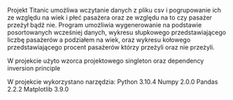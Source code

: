 Projekt Titanic umożliwa wczytanie danych z pliku csv i pogrupowanie ich ze względu na wiek i płeć pasażera oraz ze względu na to czy pasażer przeżył bądź nie.
Program umożliwia wygenerowanie na podstawie posortowanych wcześniej danych, wykresu słupkowego przedstawiającego liczbę pasażerów a podziałem na wiek, oraz wykresu kołowego przedstawiającego procent pasażerów którzy przeżyli oraz nie przeżyli.

W projekcie użyto wzorca projektowego singleton oraz dependency inversion principle

W projekcie wykorzystano narzędzia:
Python 3.10.4
Numpy 2.0.0
Pandas 2.2.2
Matplotlib 3.9.0
